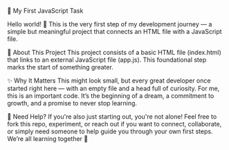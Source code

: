 🌱 My First JavaScript Task

Hello world! 👋
This is the very first step of my development journey — a simple but meaningful project that connects an HTML file with a JavaScript file.

📄 About This Project
This project consists of a basic HTML file (index.html) that links to an external JavaScript file (app.js). This foundational step marks the start of something greater.

✨ Why It Matters
This might look small, but every great developer once started right here — with an empty file and a head full of curiosity. For me, this is an important code. It’s the beginning of a dream, a commitment to growth, and a promise to never stop learning.

🙌 Need Help?
If you're also just starting out, you're not alone! Feel free to fork this repo, experiment, or reach out if you want to connect, collaborate, or simply need someone to help guide you through your own first steps. We’re all learning together 💬
